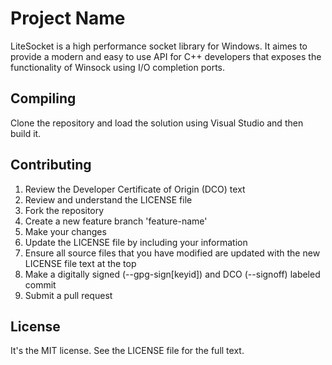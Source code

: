 # Project Name
LiteSocket is a high performance socket library for Windows. It aimes to provide a modern and easy to use API for C++ developers that exposes the functionality of Winsock using I/O completion ports.

## Compiling

Clone the repository and load the solution using Visual Studio and then build it.

## Contributing

1. Review the Developer Certificate of Origin (DCO) text
2. Review and understand the LICENSE file
3. Fork the repository
4. Create a new feature branch 'feature-name'
5. Make your changes
6. Update the LICENSE file by including your information
7. Ensure all source files that you have modified are updated with the new LICENSE file text at the top
7. Make a digitally signed (--gpg-sign[keyid]) and DCO (--signoff) labeled commit
8. Submit a pull request

## License

It's the MIT license. See the LICENSE file for the full text.